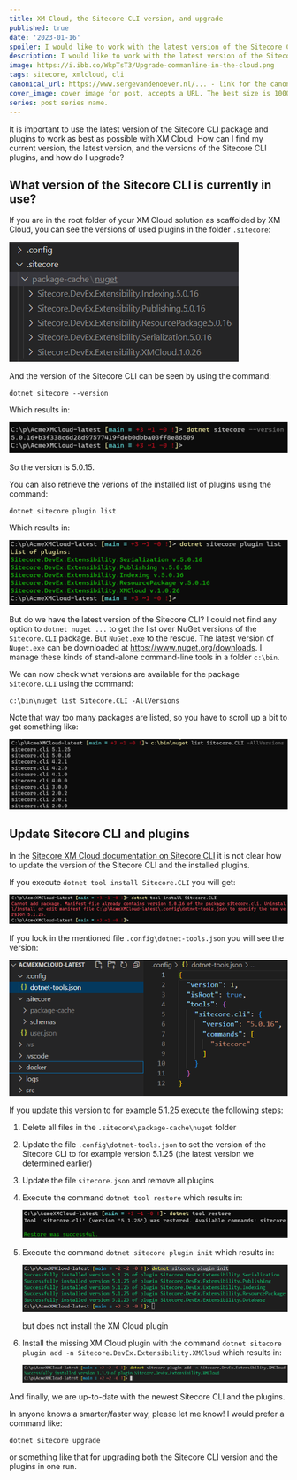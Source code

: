 ```yaml
---
title: XM Cloud, the Sitecore CLI version, and upgrade
published: true
date: '2023-01-16'
spoiler: I would like to work with the latest version of the Sitecore CLI and its plugins, but upgrading to it is not that easy... In this blog post, you will learn how to find the version of the Sitecore CLI and its plugins, and how to upgrade them.
description: I would like to work with the latest version of the Sitecore CLI and its plugins, but upgrading to it is not that easy... In this blog post, you will learn how to find the version of the Sitecore CLI and its plugins, and how to upgrade them.
image: https://i.ibb.co/WkpTsT3/Upgrade-commanline-in-the-cloud.png
tags: sitecore, xmlcloud, cli
canonical_url: https://www.sergevandenoever.nl/... - link for the canonical version of the content
cover_image: cover image for post, accepts a URL. The best size is 1000 x 420.
series: post series name.
---
```


It is important to use the latest version of the Sitecore CLI package and plugins to work as best as possible with XM Cloud. How can I find my current version, the latest version, and the versions of the Sitecore CLI plugins, and how do I upgrade?

## What version of the Sitecore CLI is currently in use?

If you are in the root folder of your XM Cloud solution as scaffolded by XM Cloud, you can see the versions of used plugins in the folder `.sitecore`:

![](XM_Cloud_and_Sitecore_CLI_version/r5o3pmc535.png)

And the version of the Sitecore CLI can be seen by using the command:

```
dotnet sitecore --version
```

Which results in:

![](XM_Cloud_and_Sitecore_CLI_version/r5o23pmc5235.png)

So the version is 5.0.15. 

You can also retrieve the verions of the installed list of plugins using the command:

```
dotnet sitecore plugin list
```

Which results in:

![](XM_Cloud_and_Sitecore_CLI_version/r5o18pmc5185.png)

But do we have the latest version of the Sitecore CLI? I could not find any option to `dotnet nuget ...` to get the list over NuGet versions of the `Sitecore.CLI` package. But `NuGet.exe` to the rescue. The latest version of `Nuget.exe` can be downloaded at https://www.nuget.org/downloads. I manage these kinds of stand-alone command-line tools in a folder `c:\bin`.
 
We can now check what versions are available for the package `Sitecore.CLI` using the command:

```
c:\bin\nuget list Sitecore.CLI -AllVersions
```

Note that way too many packages are listed, so you have to scroll up a bit to get something like:

![](XM_Cloud_and_Sitecore_CLI_version/r5o9pmc595.png)

## Update Sitecore CLI and plugins

In the [Sitecore XM Cloud documentation on Sitecore CLI](https://doc.sitecore.com/xmc/en/developers/xm-cloud/install-sitecore-command-line-interface.html) it is not clear how to update the version of the Sitecore CLI and the installed plugins.

If you execute `dotnet tool install Sitecore.CLI` you will get:

![](XM_Cloud_and_Sitecore_CLI_version/r5o33pmc5335.png)

If you look in the mentioned file `.config\dotnet-tools.json` you will see the version:

![](XM_Cloud_and_Sitecore_CLI_version/r5o36pmc5365.png)

If you update this version to for example 5.1.25 execute the following steps:
1. Delete all files in the `.sitecore\package-cache\nuget` folder
2. Update the file `.config\dotnet-tools.json` to set the version of the Sitecore CLI to for example version 5.1.25 (the latest version we determined earlier)
3. Update the file `sitecore.json` and remove all plugins
4. Execute the command `dotnet tool restore` which results in:
   
   ![](XM_Cloud_and_Sitecore_CLI_version/r5o38pmc5385.png)
5. Execute the command `dotnet sitecore plugin init` which results in:
   
   ![](XM_Cloud_and_Sitecore_CLI_version/r5o53pmc5535.png)

   but does not install the XM Cloud plugin
6. Install the missing XM Cloud plugin with the command `dotnet sitecore plugin add -n Sitecore.DevEx.Extensibility.XMCloud` which results in:

   ![](XM_Cloud_and_Sitecore_CLI_version/r5o55pmc5555.png)

And finally, we are up-to-date with the newest Sitecore CLI and the plugins.

In anyone knows a smarter/faster way, please let me know! I would prefer a command like:

```
dotnet sitecore upgrade
```

or something like that for upgrading both the Sitecore CLI version and the plugins in one run.